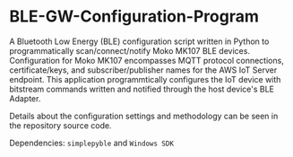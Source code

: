 # BLE-GW-Configuration-Program
A Bluetooth Low Energy (BLE) configuration script written in Python to programmatically scan/connect/notify Moko MK107 BLE devices. Configuration for Moko MK107 encompasses MQTT protocol connections, certificate/keys, and subscriber/publisher names for the AWS IoT Server endpoint. This application programmtically configures the IoT device with bitstream commands written and notified through the host device's BLE Adapter.

Details about the configuration settings and methodology can be seen in the repository source code.

Dependencies: `simplepyble` and `Windows SDK`
